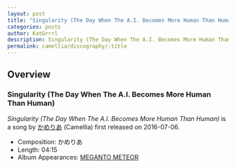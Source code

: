 ```yaml
---
layout: post
title: "Singularity (The Day When The A.I. Becomes More Human Than Human)"
categories: posts
author: KatGrrrl
description: Singularity (The Day When The A.I. Becomes More Human Than Human) song page
permalink: camellia/discography/:title
---
```


## Overview

### Singularity (The Day When The A.I. Becomes More Human Than Human)

*Singularity (The Day When The A.I. Becomes More Human Than Human)* is a song by [かめりあ](<{% link postsWiki/_posts/2023-12-10-camellia.md %}>) (Camellia) first released on 2016-07-06.

* Composition: かめりあ
* Length: 04:15
* Album Appearances: [MEGANTO METEOR](<{% link postsInclude/_posts/camellia/albums/MEGANTO-METEOR/2023-12-21-MEGANTO-METEOR.md %}>)
